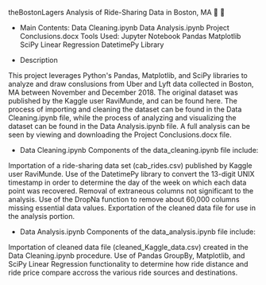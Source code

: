 theBostonLagers
Analysis of Ride-Sharing Data in Boston, MA 🚕 🚷

* Main Contents:
Data Cleaning.ipynb
Data Analysis.ipynb
Project Conclusions.docx
Tools Used:
Jupyter Notebook
Pandas
Matplotlib
SciPy Linear Regression
DatetimePy Library

* Description

This project leverages Python's Pandas, Matplotlib, and SciPy libraries to analyze and draw conslusions from Uber and Lyft data collected in Boston, MA between November and December 2018. The original dataset was published by the Kaggle user RaviMunde, and can be found here. The process of importing and cleaning the dataset can be found in the Data Cleaning.ipynb file, while the process of analyzing and visualizing the dataset can be found in the Data Analysis.ipynb file. A full analysis can be seen by viewing and downloading the Project Conclusions.docx file.

* Data Cleaning.ipynb
Components of the data_cleaning.ipynb file include:

Importation of a ride-sharing data set (cab_rides.csv) published by Kaggle user RaviMunde.
Use of the DatetimePy library to convert the 13-digit UNIX timestamp in order to determine the day of the week on which each data point was recovered.
Removal of extraneous columns not significant to the analysis.
Use of the DropNa function to remove about 60,000 columns missing essential data values.
Exportation of the cleaned data file for use in the analysis portion.

* Data Analysis.ipynb
Components of the data_analysis.ipynb file include:

Importation of cleaned data file (cleaned_Kaggle_data.csv) created in the Data Cleaning.ipynb procedure.
Use of Pandas GroupBy, Matplotlib, and SciPy Linear Regression functionality to determine how ride distance and ride price compare accross the various ride sources and destinations.
